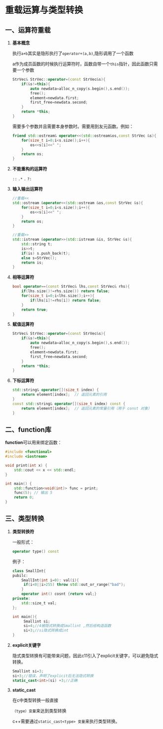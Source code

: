 # 重载运算与类型转换

## 一、运算符重载

1. **基本概念**

   执行`a+b`其实是隐形执行了`operator+(a,b)`,隐形调用了一个函数

   a作为成员函数的时候执行运算符时，函数自带一个`this`指针，因此函数只需要一个参数

   ```cpp
   StrVec& StrVec::operator=(const StrVec&s){
       if(&s!=this){
           auto newdata=alloc_n_copy(s.begin(),s.end());
           free();
           element=newdata.first;
           first_free=newdata.second;
       }
       return *this;
   }
   ```

   需要多个参数并且需要本身参数时。需要用到友元函数。例如：

   ```cpp
   friend std::ostream& operator<<(std::ostream&os,const StrVec &s){
       for(size_t i=0;i<s.size();i++){
           os<<s[i]<<" ";
       }
       return os;
   }
   ```

2. **不能重构的运算符**

   `::` `.*` `.` `?:`

3. **输入输出运算符**

   ```cpp
   //重载<<
   std::ostream &operator<<(std::ostream &os,const StrVec &s){
       for(size_t i=0;i<s.size();i++){
           os<<s[i]<<" ";
       }
       return os;
   }
   
   //重载>>
   std::istream &operator>>(std::istream &is, StrVec &s){
       std::string t;
       is>>t;
       if(is) s.push_back(t);
       else s=StrVec();
       return is;
   }
   ```

4. **相等运算符**

   ```cpp
   bool operator==(const StrVec& lhs,const StrVec& rhs){
       if(lhs.size()!=rhs.size()) return false;
       for(size_t i=0;i<lhs.size();i++){
           if(lhs[i]!=rhs[i]) return false;
       }
       return true;
   }
   ```

5. **赋值运算符**

   ```cpp
   StrVec& StrVec::operator=(const StrVec&s){
       if(&s!=this){
           auto newdata=alloc_n_copy(s.begin(),s.end());
           free();
           element=newdata.first;
           first_free=newdata.second;
       }
       return *this;
   }
   ```

6. **下标运算符**

   ```cpp
   std::string& operator[](size_t index) {
       return element[index];  // 返回元素的引用
   }
   const std::string& operator[](size_t index) const {
       return element[index];  // 返回元素的常量引用（用于 const 对象）
   }
   ```

## 二、function库

**function**可以用来绑定函数：

```cpp
#include <functional>
#include <iostream>

void print(int x) {
    std::cout << x << std::endl;
}

int main() {
    std::function<void(int)> func = print;
    func(5); // 输出 5
    return 0;
}
```

## 三、类型转换

1. **类型转换符**

   一般形式：

   ```cpp
   operator type() const
   ```

   例子：

   ```cpp
   class SmallInt{
   pubilc:
       SmallInt(int i=0): val(i){
   		if(i<0||i>255) throw std::out_or_range("bad");
       }
       operator int() cosnt {return val;}
   private:
       std::size_t val;
   };
   
   int main(){
        Smallint si;
        si=4;//4被隐式转换成Smallint ,然后给构造函数
        si+3;//si隐式转换成int
   }
   ```

2. **explicit关键字**

   隐式类型转换有可能带来问题，因此c11引入了explicit关键字，可以避免隐式转换。

   ```cpp
   Smallint si=3;
   si+3;//错误，声明了explicit后无法隐式转换
   static_cast<int>(si) +3;//正确
   ```

   

3. **static_cast**

   在c中类型转换一般直接

   `（type）变量`来达到类型转换

   c++需要通过`static_cast<type> 变量`来执行类型转换。







 